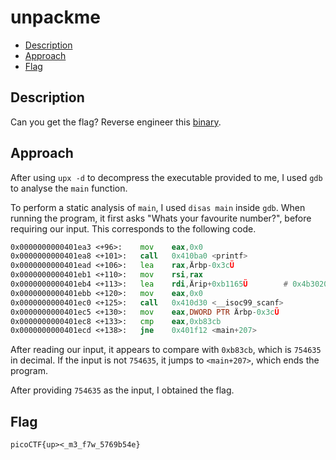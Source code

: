 # unpackme

- [Description](#description)
- [Approach](#approach)
- [Flag](#flag)

## Description

Can you get the flag?
Reverse engineer this [binary](https://artifacts.picoctf.net/c/205/unpackme-upx).

## Approach

After using `upx -d` to decompress the executable provided to me, I used `gdb` to analyse the `main` function. 

To perform a static analysis of `main`, I used `disas main` inside `gdb`. When running the program, it first asks "Whats your favourite number?", before requiring our input. This corresponds to the following code.
```asm
0x0000000000401ea3 <+96>:    mov    eax,0x0
0x0000000000401ea8 <+101>:   call   0x410ba0 <printf>
0x0000000000401ead <+106>:   lea    rax,Ärbp-0x3cÜ
0x0000000000401eb1 <+110>:   mov    rsi,rax
0x0000000000401eb4 <+113>:   lea    rdi,Ärip+0xb1165Ü        # 0x4b3020
0x0000000000401ebb <+120>:   mov    eax,0x0
0x0000000000401ec0 <+125>:   call   0x410d30 <__isoc99_scanf>
0x0000000000401ec5 <+130>:   mov    eax,DWORD PTR Ärbp-0x3cÜ
0x0000000000401ec8 <+133>:   cmp    eax,0xb83cb
0x0000000000401ecd <+138>:   jne    0x401f12 <main+207>
```

After reading our input, it appears to compare with `0xb83cb`, which is `754635` in decimal. If the input is not `754635`, it jumps to `<main+207>`, which ends the program.

After providing `754635` as the input, I obtained the flag.

## Flag

`picoCTF{up><_m3_f7w_5769b54e}`